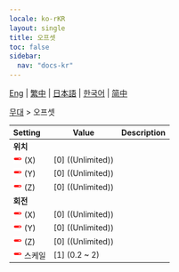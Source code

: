 ```yaml
---
locale: ko-rKR
layout: single
title: 오프셋
toc: false
sidebar:
  nav: "docs-kr"
---
```

[Eng](/dancexr/menu/2025.4/stage/offset) | [繁中](/tw/dancexr/menu/2025.4/stage/offset) | [日本語](/jp/dancexr/menu/2025.4/stage/offset) | [한국어](/kr/dancexr/menu/2025.4/stage/offset) | [简中](/zh/dancexr/menu/2025.4/stage/offset)

[무대](../menu#무대) > 오프셋



| Setting | Value | Description |
| :--- | --- | :--- |
|  <b>위치</b>|| 
| <img src="/images/icon/ic_slider.png" alt="slider icon"/> (X)| [0] ((Unlimited)) | 
| <img src="/images/icon/ic_slider.png" alt="slider icon"/> (Y)| [0] ((Unlimited)) | 
| <img src="/images/icon/ic_slider.png" alt="slider icon"/> (Z)| [0] ((Unlimited)) | 
|  <b>회전</b>|| 
| <img src="/images/icon/ic_slider.png" alt="slider icon"/> (X)| [0] ((Unlimited)) | 
| <img src="/images/icon/ic_slider.png" alt="slider icon"/> (Y)| [0] ((Unlimited)) | 
| <img src="/images/icon/ic_slider.png" alt="slider icon"/> (Z)| [0] ((Unlimited)) | 
| <img src="/images/icon/ic_slider.png" alt="slider icon"/> 스케일| [1] (0.2 ~ 2) | 
